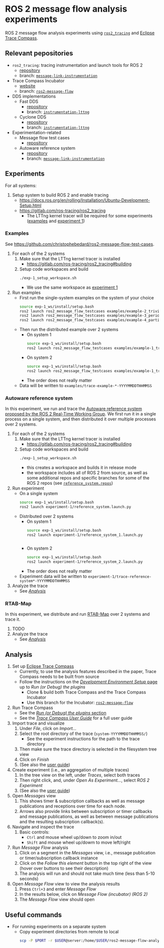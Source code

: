 # ROS 2 message flow analysis experiments

ROS 2 message flow analysis experiments using [`ros2_tracing`](https://gitlab.com/ros-tracing/ros2_tracing) and [Eclipse Trace Compass](https://www.eclipse.org/tracecompass/).
<!-- TODO
This is part of the [ROS 2 message flow paper](https://arxiv.org/abs/TODO).
If you use or refer to this method or this repository, please cite:
<!-- TODO replace with early access/published version when available ->
* C. Bédard, P.-Y. Lajoie, G. Beltrame, and M. Dagenais, "TODO," *arXiv preprint arXiv:22xy.01234*, 2022.

BibTeX:

```bibtex
@article{bedard2022messageflow,
  title={TODO},
  author={B{\'e}dard, Christophe and Lajoie, Pierre-Yves and Beltrame, Giovanni and Dagenais, Michel},
  journal={arXiv preprint arXiv:22xy.01234},
  year={2022}
}
```
-->

## Relevant pepositories

* `ros2_tracing`: tracing instrumentation and launch tools for ROS 2
    * [repository](https://gitlab.com/ros-tracing/ros2_tracing)
    * branch: [`message-link-instrumentation`](https://github.com/christophebedard/ros2_tracing/tree/message-link-instrumentation)
* Trace Compass Incubator
    * [website](https://archive.eclipse.org/tracecompass/doc/stable/org.eclipse.tracecompass.doc.user/Trace-Compass-Incubator.html#Trace_Compass_Incubator)
    * branch: [`ros2-message-flow`](https://github.com/christophebedard/tracecompass-incubator/tree/ros2-message-flow)
* DDS implementations
    * Fast DDS
        * [repository](https://github.com/eProsima/Fast-DDS)
        * branch: [`instrumentation-lttng`](https://github.com/christophebedard/Fast-DDS/tree/instrumentation-lttng)
    * Cyclone DDS
        * [repository](https://github.com/eclipse-cyclonedds/cyclonedds)
        * branch: [`instrumentation-lttng`](https://github.com/christophebedard/cyclonedds/tree/instrumentation-lttng)
* Experimentation-related
    * Message flow test cases
        * [repository](https://github.com/christophebedard/ros2-message-flow-test-cases)
    * Autoware reference system
        * [repository](https://github.com/ros-realtime/reference-system)
        * branch: [`message-link-instrumentation`](https://github.com/christophebedard/reference-system/tree/message-link-instrumentation)

## Experiments

For all systems:
1. Setup system to build ROS 2 and enable tracing
    * https://docs.ros.org/en/rolling/Installation/Ubuntu-Development-Setup.html
    * https://gitlab.com/ros-tracing/ros2_tracing
        * The LTTng kernel tracer will be required for some experiments ([examples](#examples) and [experiment 1](#autoware-reference-system))

### Examples

See https://github.com/christophebedard/ros2-message-flow-test-cases.

1. For each of the 2 systems
    1. Make sure that the LTTng kernel tracer is installed
        * https://gitlab.com/ros-tracing/ros2_tracing#building
    1. Setup code workspaces and build
        ```sh
        ./exp-1_setup_workspace.sh
        ```
        * We use the same workspace as [experiment 1](#autoware-reference-system)
1. Run examples
    * First run the single-system examples on the system of your choice
        <!-- ./examples_run.sh -->
        ```sh
        source exp-1_ws/install/setup.bash
        ros2 launch ros2_message_flow_testcases examples/example-2_trivial.launch.py
        ros2 launch ros2_message_flow_testcases examples/example-3_periodic_async.launch.py
        ros2 launch ros2_message_flow_testcases examples/example-4_partial_sync.launch.py
        ```
    * Then run the distributed example over 2 systems
        * On system 1
            <!-- ./examples_run.sh 1 -->
            ```sh
            source exp-1_ws/install/setup.bash
            ros2 launch ros2_message_flow_testcases examples/example-1_transport_1.launch.py
            ```
        * On system 2
            <!-- ./examples_run.sh 2 -->
            ```sh
            source exp-1_ws/install/setup.bash
            ros2 launch ros2_message_flow_testcases examples/example-1_transport_2.launch.py
            ```
        * The order does not really matter
    * Data will be written to `examples/trace-example-*-YYYYMMDDTHHMMSS`

### Autoware reference system

In this experiment, we run and trace the [Autoware reference system proposed by the ROS 2 Real-Time Working Group](https://github.com/ros-realtime/reference-system).
We first run it in a single process on a single system, and then distributed it over multiple processes over 2 systems.

1. For each of the 2 systems
    1. Make sure that the LTTng kernel tracer is installed
        * https://gitlab.com/ros-tracing/ros2_tracing#building
    1. Setup code workspaces and build
        ```sh
        ./exp-1_setup_workspace.sh
        ```
        * this creates a workspace and builds it in release mode
        * the workspace includes all of ROS 2 from source, as well as some additional repos and specific branches for some of the ROS 2 repos (see [`reference_system.repos`](./reference_system.repos))
1. Run experiment
    * On a single system
        <!-- ./exp-1_run.sh -->
        ```sh
        source exp-1_ws/install/setup.bash
        ros2 launch experiment-1/reference_system.launch.py
        ```
    * Distributed over 2 systems
        * On system 1
            <!-- ./exp-1_run.sh 1 -->
            ```sh
            source exp-1_ws/install/setup.bash
            ros2 launch experiment-1/reference_system_1.launch.py
            ```
            ```sh
            ```
        * On system 2
            <!-- ./exp-1_run.sh 2 -->
            ```sh
            source exp-1_ws/install/setup.bash
            ros2 launch experiment-1/reference_system_2.launch.py
            ```
        * The order does not really matter
    * Experiment data will be written to `experiment-1/trace-reference-system*-YYYYMMDDTHHMMSS`
1. Analyze the trace
    * See [*Analysis*](#analysis)

### RTAB-Map

In this experiment, we distribute and run [RTAB-Map](https://github.com/introlab/rtabmap) over 2 systems and trace it.

1. TODO
1. Analyze the trace
    * See [*Analysis*](#analysis)

## Analysis

1. Set up [Eclipse Trace Compass](https://www.eclipse.org/tracecompass/)
    * Currently, to use the analysis features described in the paper, Trace Compass needs to be built from source
    * Follow the instructions on the [*Development Environment Setup* page](https://wiki.eclipse.org/Trace_Compass/Development_Environment_Setup) up to *Run (or Debug) the plugins*
        * Clone & build both Trace Compass and the Trace Compass Incubator
        * Use this branch for the Incubator: [`ros2-message-flow`](https://github.com/christophebedard/tracecompass-incubator/tree/ros2-message-flow)
1. Run Trace Compass
    * See the [*Run (or Debug) the plugins* section](https://wiki.eclipse.org/Trace_Compass/Development_Environment_Setup#Run_.28or_Debug.29_the_plugins)
    * See the [*Trace Compass User Guide*](https://archive.eclipse.org/tracecompass/doc/stable/org.eclipse.tracecompass.doc.user/User-Guide.html) for a full user guide
1. Import trace and visualize
    1. Under *File*, click on *Import...*
    1. Select the root directory of the trace (`system-YYYYMMDDTHHMMSS/`)
        * See the experiment instructions for the path to the trace directory
    1. Then make sure the trace directory is selected in the filesystem tree view
    1. Click on *Finish*
    1. (See also the [user guide](https://archive.eclipse.org/tracecompass/doc/stable/org.eclipse.tracecompass.doc.user/Trace-Compass-Main-Features.html#Importing_Traces_to_the_Project))
1. Create experiment (i.e., an aggregation of multiple traces)
    1. In the tree view on the left, under *Traces*, select both traces
    1. Then right click, and, under *Open As Experiment...*, select *ROS 2 Experiment*
    1. (See also the [user guide](https://archive.eclipse.org/tracecompass/doc/stable/org.eclipse.tracecompass.doc.user/Trace-Compass-Main-Features.html#Creating_an_Experiment))
1. Open *Messages* view
    1. This shows timer & subscription callbacks as well as message publications and receptions over time for each node.
    1. Arrows also provide links between subscription or timer callbacks and message publications, as well as between message publications and the resulting subscription callback(s).
1. Navigate and inspect the trace
    1. Basic controls:
        * `Ctrl` and mouse wheel up/down to zoom in/out
        * `Shift` and mouse wheel up/dowm to move left/right
1. Run *Message Flow* analysis
    1. Click on a segment in the *Messages* view, i.e., message publication or timer/subscription callback instance
    1. Click on the *Follow this element* button in the top right of the view (hover over buttons to see their description)
    1. The analysis will run and should not take much time (less than 5-10 seconds)
1. Open *Message Flow* view to view the analysis results
    1. Press `Ctrl+3` and enter *Message Flow*
    1. In the results below, click on *Message Flow (incubator) (ROS 2)*
    1. The *Message Flow* view should open

## Useful commands

* For running experiments on a separate system
    * Copy experiment directories from remote to local
        ```sh
        scp -P $PORT -r $USER@server:/home/$USER/ros2-message-flow-analysis/examples/trace-example-* .
        ```
